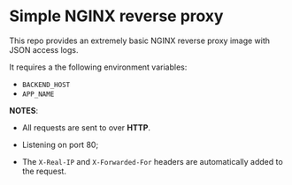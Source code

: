 # Simple NGINX reverse proxy

This repo provides an extremely basic NGINX reverse proxy image with JSON access logs.

It requires a the following environment variables:

- `BACKEND_HOST`
- `APP_NAME`

**NOTES**:

- All requests are sent to over **HTTP**.

- Listening on port 80;

- The `X-Real-IP` and `X-Forwarded-For` headers are automatically added to the request.
